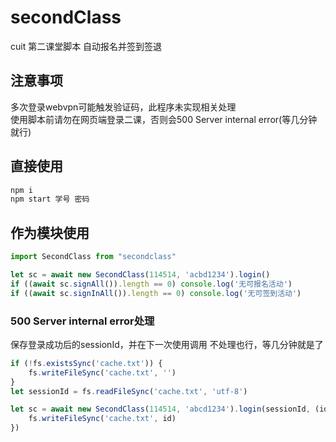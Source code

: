 # secondClass

cuit 第二课堂脚本 自动报名并签到签退  
  
## 注意事项
多次登录webvpn可能触发验证码，此程序未实现相关处理  
使用脚本前请勿在网页端登录二课，否则会500 Server internal error(等几分钟就行)  

## 直接使用

```sh
npm i
npm start 学号 密码
```

## 作为模块使用

```js
import SecondClass from "secondclass"

let sc = await new SecondClass(114514, 'acbd1234').login()
if ((await sc.signAll()).length == 0) console.log('无可报名活动')
if ((await sc.signInAll()).length == 0) console.log('无可签到活动')

```


### 500 Server internal error处理

保存登录成功后的sessionId，并在下一次使用调用
不处理也行，等几分钟就是了

```js
if (!fs.existsSync('cache.txt')) {
    fs.writeFileSync('cache.txt', '')
}
let sessionId = fs.readFileSync('cache.txt', 'utf-8')

let sc = await new SecondClass(114514, 'abcd1234').login(sessionId, (id) => {
    fs.writeFileSync('cache.txt', id)
})

```

